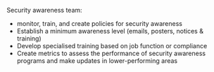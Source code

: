 Security awareness team: 
- monitor, train, and create policies for security awareness
- Establish a minimum awareness level (emails, posters, notices & training)
- Develop specialised training based on job function or compliance
- Create metrics to assess the performance of security awareness programs and make updates in lower-performing areas
